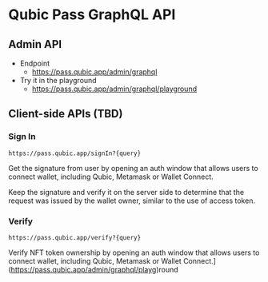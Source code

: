 # Qubic Pass GraphQL API

## Admin API <a id="qubic-pass-admin-api" />

* Endpoint
  * https://pass.qubic.app/admin/graphql
* Try it in the playground
  * https://pass.qubic.app/admin/graphql/playground

## Client-side APIs (TBD) <a id="qubic-pass-client-api" />

### Sign In

```
https://pass.qubic.app/signIn?{query}
```

Get the signature from user by opening an auth window that allows users to connect wallet, including Qubic, Metamask or Wallet Connect.

Keep the signature and verify it on the server side to determine that the request was issued by the wallet owner, similar to the use of access token.

### Verify

```
https://pass.qubic.app/verify?{query}
```

Verify NFT token ownership by opening an auth window that allows users to connect wallet, including Qubic, Metamask or Wallet Connect.](https://pass.qubic.app/admin/graphql/playg)round
